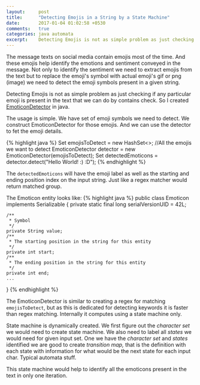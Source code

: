 ```yaml
---
layout:     post
title:      "Detecting Emojis in a String by a State Machine"
date:       2017-01-04 01:02:58 +0530
comments:   true
categories: java automata
excerpt:    Detecting Emojis is not as simple problem as just checking if any particular emoji is present in the text that we can do by contains check. So here is EmoticonDetector in java.
---
```


The message texts on social media contain emojis most of the time. And these emojis help identify the emotions and sentiment conveyed in the message. Not only to identify the sentiment we need to extract emojis from the text but to replace the emoji's symbol with actual emoji's gif or png (image) we need to detect the emoji symbols present in a given string.

Detecting Emojis is not as simple problem as just checking if any particular emoji is present in the text that we can do by contains check. So I created [EmoticonDetector][emoticon-detector] in java.

The usage is simple. We have set of emoji symbols we need to detect. We construct EmoticonDetector for those emojis. And we can use the detector to fet the emoji details.

{% highlight java %}
Set<String> emojisToDetect = new HashSet<>; //All the emojis we want to detect
EmoticonDetector detector = new EmoticonDetector(emojisToDetect);
Set<Emoticon> detectedEmoticons = detector.detect("Hello World! :) :D");
{% endhighlight %}

The `detectedEmoticons` will have the emoji label as well as the starting and ending position index on the input string. Just like a regex matcher would return matched group.

The Emoticon entity looks like:
{% highlight java %}
public class Emoticon implements Serializable {
    private static final long serialVersionUID = 42L;

    /**
     * Symbol
     */
    private String value;
    /**
     * The starting position in the string for this entity
     */
    private int start;
    /**
     * The ending position in the string for this entity
     */
    private int end;
    ...
}
{% endhighlight %}

The EmoticonDetector is similar to creating a regex for matching `emojisToDetect`, but as this is dedicated for detecting keywords it is faster than regex matching. Internally it computes using a state machine only.

State machine is dynamically created. We first figure out the _character set_ we would need to create state machine. We also need to label all _states_ we would need for given input set. One we have the _character set_ and _states_ identified we are good to create _transition map,_ that is the definition with each state with information for what would be the next state for each input char. Typical automata stuff.

This state machine would help to identify all the emoticons present in the text in only one iteration.

[emoticon-detector]:https://github.com/yogin16/emoticon-detect